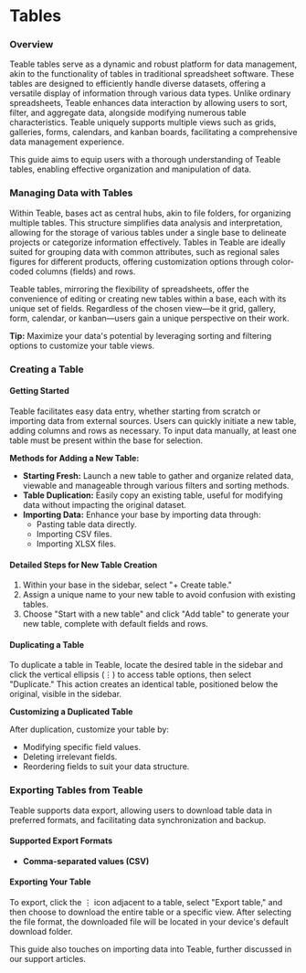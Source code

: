 # Tables

### Overview

Teable tables serve as a dynamic and robust platform for data management, akin to the functionality of tables in traditional spreadsheet software. These tables are designed to efficiently handle diverse datasets, offering a versatile display of information through various data types. Unlike ordinary spreadsheets, Teable enhances data interaction by allowing users to sort, filter, and aggregate data, alongside modifying numerous table characteristics. Teable uniquely supports multiple views such as grids, galleries, forms, calendars, and kanban boards, facilitating a comprehensive data management experience.

This guide aims to equip users with a thorough understanding of Teable tables, enabling effective organization and manipulation of data.

### Managing Data with Tables

Within Teable, bases act as central hubs, akin to file folders, for organizing multiple tables. This structure simplifies data analysis and interpretation, allowing for the storage of various tables under a single base to delineate projects or categorize information effectively. Tables in Teable are ideally suited for grouping data with common attributes, such as regional sales figures for different products, offering customization options through color-coded columns (fields) and rows.

Teable tables, mirroring the flexibility of spreadsheets, offer the convenience of editing or creating new tables within a base, each with its unique set of fields. Regardless of the chosen view—be it grid, gallery, form, calendar, or kanban—users gain a unique perspective on their work.

**Tip:** Maximize your data's potential by leveraging sorting and filtering options to customize your table views.

### Creating a Table

#### Getting Started

Teable facilitates easy data entry, whether starting from scratch or importing data from external sources. Users can quickly initiate a new table, adding columns and rows as necessary. To input data manually, at least one table must be present within the base for selection.

**Methods for Adding a New Table:**

* **Starting Fresh:** Launch a new table to gather and organize related data, viewable and manageable through various filters and sorting methods.
* **Table Duplication:** Easily copy an existing table, useful for modifying data without impacting the original dataset.
* **Importing Data:** Enhance your base by importing data through:
  * Pasting table data directly.
  * Importing CSV files.
  * Importing XLSX files.

#### Detailed Steps for New Table Creation

1. Within your base in the sidebar, select "+ Create table."
2. Assign a unique name to your new table to avoid confusion with existing tables.
3. Choose "Start with a new table" and click "Add table" to generate your new table, complete with default fields and rows.

#### Duplicating a Table

To duplicate a table in Teable, locate the desired table in the sidebar and click the vertical ellipsis (⋮) to access table options, then select "Duplicate." This action creates an identical table, positioned below the original, visible in the sidebar.

**Customizing a Duplicated Table**

After duplication, customize your table by:

* Modifying specific field values.
* Deleting irrelevant fields.
* Reordering fields to suit your data structure.

### Exporting Tables from Teable

Teable supports data export, allowing users to download table data in preferred formats, and facilitating data synchronization and backup.

#### Supported Export Formats

* **Comma-separated values (CSV)**

#### Exporting Your Table

To export, click the ⋮ icon adjacent to a table, select "Export table," and then choose to download the entire table or a specific view. After selecting the file format, the downloaded file will be located in your device's default download folder.

This guide also touches on importing data into Teable, further discussed in our support articles.
